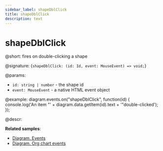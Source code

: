 ```yaml
---
sidebar_label: shapeDblClick
title: shapeDblClick
description: text
---
```


# shapeDblClick

@short: fires on double-clicking a shape

@signature: {`shapeDblClick: (id: Id, event: MouseEvent) => void;`}

@params:
- `id: string | number` - the shape id
- `event: MouseEvent` - a native HTML event object

@example:
diagram.events.on("shapeDblClick", function(id) {
	console.log('An item "' + diagram.data.getItem(id).text + '"double-clicked');
});

@descr:

**Related samples**:
- [Diagram. Events](https://snippet.dhtmlx.com/7h2hgb3g)
- [Diagram. Org chart events](https://snippet.dhtmlx.com/l38pct7c)
